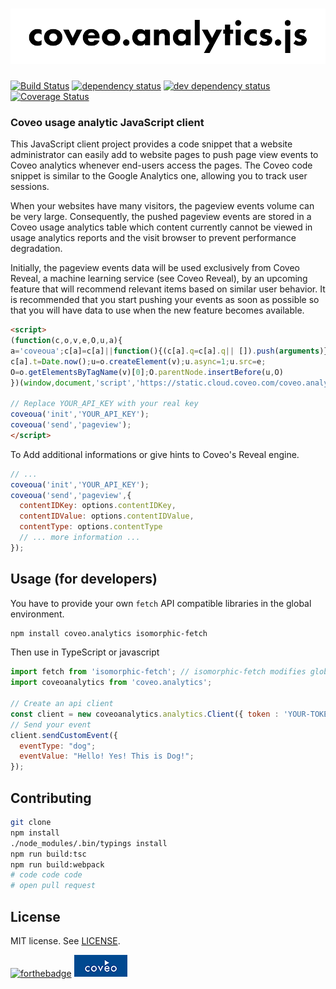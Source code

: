 # ![coveo.analytics](./assets/coveo.analytics.js.png)

[![Build Status](https://travis-ci.org/coveo/coveo.analytics.js.svg?branch=master)](https://travis-ci.org/coveo/coveo.analytics.js)
[![dependency status](https://david-dm.org/coveo/coveo.analytics.js.svg)](https://david-dm.org/coveo/coveo.analytics.js)
[![dev dependency status](https://david-dm.org/coveo/coveo.analytics.js/dev-status.svg)](https://david-dm.org/coveo/coveo.analytics.js#info=devDependencies)
[![Coverage Status](https://coveralls.io/repos/github/coveo/coveo.analytics.js/badge.svg?branch=master)](https://coveralls.io/github/coveo/coveo.analytics.js?branch=master)

### Coveo usage analytic JavaScript client

This JavaScript client project provides a code snippet that a website administrator can easily add to website pages to push page view events to Coveo analytics whenever end-users access the pages. The Coveo code snippet is similar to the Google Analytics one, allowing you to track user sessions.

When your websites have many visitors, the pageview events volume can be very large.  Consequently, the pushed pageview events are stored in a Coveo usage analytics table which content currently cannot be viewed in usage analytics reports and the visit browser to prevent performance degradation.

Initially, the pageview events data will be used exclusively from Coveo Reveal, a machine learning service (see Coveo Reveal), by an upcoming feature that will recommend relevant items based on similar user behavior. It is recommended that you start pushing your events as soon as possible so that you will have data to use when the new feature becomes available.

```html
<script>
(function(c,o,v,e,O,u,a){
a='coveoua';c[a]=c[a]||function(){(c[a].q=c[a].q|| []).push(arguments)};
c[a].t=Date.now();u=o.createElement(v);u.async=1;u.src=e;
O=o.getElementsByTagName(v)[0];O.parentNode.insertBefore(u,O)
})(window,document,'script','https://static.cloud.coveo.com/coveo.analytics.js/coveoua.js')

// Replace YOUR_API_KEY with your real key
coveoua('init','YOUR_API_KEY');
coveoua('send','pageview');
</script>
```

To Add additional informations or give hints to Coveo's Reveal engine.

```js
// ...
coveoua('init','YOUR_API_KEY');
coveoua('send','pageview',{
  contentIDKey: options.contentIDKey,
  contentIDValue: options.contentIDValue,
  contentType: options.contentType
  // ... more information ...
});
```

## Usage (for developers)

You have to provide your own `fetch` API compatible libraries in the global environment.

```bash
npm install coveo.analytics isomorphic-fetch
```

Then use in TypeScript or javascript

```js
import fetch from 'isomorphic-fetch'; // isomorphic-fetch modifies global environment
import coveoanalytics from 'coveo.analytics';

// Create an api client
const client = new coveoanalytics.analytics.Client({ token : 'YOUR-TOKEN'})
// Send your event
client.sendCustomEvent({
  eventType: "dog";
  eventValue: "Hello! Yes! This is Dog!";
});
```

## Contributing

```bash
git clone
npm install
./node_modules/.bin/typings install
npm run build:tsc
npm run build:webpack
# code code code
# open pull request
```

## License

MIT license. See [LICENSE](LICENSE).

[![forthebadge](http://forthebadge.com/images/badges/built-with-love.svg)](http://forthebadge.com)
[![coveo](./assets/by-coveo.png)](http://www.coveo.com)
